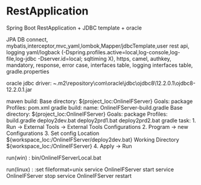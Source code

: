 # RestApplication

Spring Boot RestApplication + JDBC template + oracle

JPA DB connect, mybatis,interceptor,mvc,yaml,lombok,Mapper/jdbcTemplate,user rest api,
logging yaml/logback (-Dspring.profiles.active=local,log-console,log-file,log-jdbc -Dserver.id=local; sqltiming X), https, camel,
authkey, mandatory, response, error case, interfaces table, logging interfaces table, gradle.properties

oracle jdbc driver:
~\.m2\repository\com\oracle\jdbc\ojdbc8\12.2.0.1\ojdbc8-12.2.0.1.jar

maven build:
Base directory: ${project_loc:OnlineIFServer}
Goals: package
Profiles: pom.xml
gradle build:
name: OnlineIFServer-build.gradle
Base directory: ${project_loc:OnlineIFServer}
Goals: package
Profiles: build.gradle
deploy2dev.bat
deploy2prd1.bat
deploy2prd2.bat
gradle task: 1. Run -> External Tools -> External Tools Configurations 2. Program -> new Configurations 3. Set config
Location
${workspace_loc:/OnlineIFServer/deploy2dev.bat}
Working Directory
${workspace_loc:/OnlineIFServer} 4. Apply -> Run

run(win) :
bin/OnlineIFServerLocal.bat

run(linux) :
:set fileformat=unix
service OnlineIFServer start
service OnlineIFServer stop
service OnlineIFServer restart
